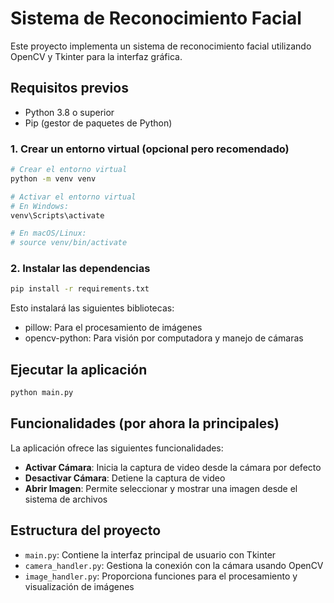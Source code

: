 # Sistema de Reconocimiento Facial

Este proyecto implementa un sistema de reconocimiento facial utilizando OpenCV y Tkinter para la interfaz gráfica.

## Requisitos previos

- Python 3.8 o superior
- Pip (gestor de paquetes de Python)

### 1. Crear un entorno virtual (opcional pero recomendado)

```bash
# Crear el entorno virtual
python -m venv venv

# Activar el entorno virtual
# En Windows:
venv\Scripts\activate

# En macOS/Linux:
# source venv/bin/activate
```

### 2. Instalar las dependencias

```bash
pip install -r requirements.txt
```

Esto instalará las siguientes bibliotecas:
- pillow: Para el procesamiento de imágenes
- opencv-python: Para visión por computadora y manejo de cámaras

## Ejecutar la aplicación

```bash
python main.py
```

## Funcionalidades (por ahora la principales)

La aplicación ofrece las siguientes funcionalidades:

- **Activar Cámara**: Inicia la captura de video desde la cámara por defecto
- **Desactivar Cámara**: Detiene la captura de video
- **Abrir Imagen**: Permite seleccionar y mostrar una imagen desde el sistema de archivos

## Estructura del proyecto

- `main.py`: Contiene la interfaz principal de usuario con Tkinter
- `camera_handler.py`: Gestiona la conexión con la cámara usando OpenCV
- `image_handler.py`: Proporciona funciones para el procesamiento y visualización de imágenes

